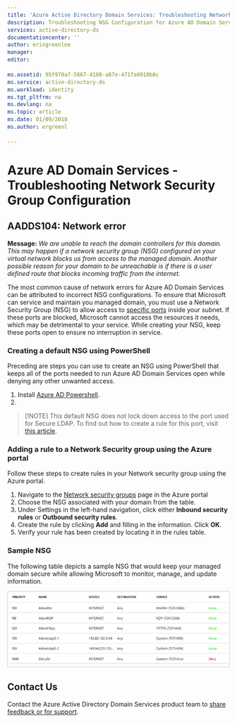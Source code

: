 ```yaml
---
title: 'Azure Active Directory Domain Services: Troubleshooting Network Security Group Configuration | Microsoft Docs'
description: Troubleshooting NSG Configuration for Azure AD Domain Services
services: active-directory-ds
documentationcenter: ''
author: eringreenlee
manager:
editor:

ms.assetid: 95f970a7-5867-4108-a87e-471fa0910b8c
ms.service: active-directory-ds
ms.workload: identity
ms.tgt_pltfrm: na
ms.devlang: na
ms.topic: article
ms.date: 01/09/2018
ms.author: ergreenl

---
```

# Azure AD Domain Services - Troubleshooting Network Security Group Configuration



## AADDS104: Network error

**Message:** *We are unable to reach the domain controllers for this domain. This may happen if a network security group (NSG) configured on your virtual network blocks us from access to the managed domain. Another possible reason for your domain to be unreachable is if there is a user defined route that blocks incoming traffic from the internet.*

The most common cause of network errors for Azure AD Domain Services can be attributed to incorrect NSG configurations. To ensure that Microsoft can service and maintain you managed domain, you must use a Network Security Group (NSG) to allow access to [specific ports](active-directory-ds-networking.md#ports-required-for-azure-ad-domain-services) inside your subnet. If these ports are blocked, Microsoft cannot access the resources it needs, which may be detrimental to your service. While creating your NSG, keep these ports open to ensure no interruption in service.

### Creating a default NSG using PowerShell

Preceding are steps you can use to create an NSG using PowerShell that keeps all of the ports needed to run Azure AD Domain Services open while denying any other unwanted access.

1. Install [Azure AD Powershell](https://docs.microsoft.com/en-us/powershell/azure/active-directory/install-adv2?toc=%2Fazure%2Factive-directory-domain-services%2Ftoc.json&view=azureadps-2.0).
2.


> [!NOTE] This default NSG does not lock down access to the port used for Secure LDAP. To find out how to create a rule for this port, visit [this article](active-directory-ds-troubleshooting-ldaps.md).


### Adding a rule to a Network Security group using the Azure portal
Follow these steps to create rules in your Network security group using the Azure portal.
1. Navigate to the [Network security groups](https://portal.azure.com/#blade/HubsExtension/Resources/resourceType/Microsoft.Network%2FNetworkSecurityGroups) page in the Azure portal
2. Choose the NSG associated with your domain from the table.
3. Under Settings in the left-hand navigation, click either **Inbound security rules** or **Outbound security rules**.
4. Create the rule by clicking **Add** and filling in the information. Click **OK**.
5. Verify your rule has been created by locating it in the rules table.

### Sample NSG
The following table depicts a sample NSG that would keep your managed domain secure while allowing Microsoft to monitor, manage, and update information.

![sample NSG](.\media\active-directory-domain-services-admin-guide\secure-ldap-sample-nsg.png)


## Contact Us
Contact the Azure Active Directory Domain Services product team to [share feedback or for support](active-directory-ds-contact-us.md).
